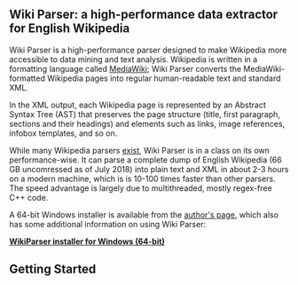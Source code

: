 ## Wiki Parser: a high-performance data extractor for English Wikipedia

Wiki Parser is a high-performance parser designed to make Wikipedia more accessible to data mining and text analysis. Wikipedia is written in a formatting language called [MediaWiki](https://www.mediawiki.org/wiki/Help:Formatting); Wiki Parser converts the MediaWiki-formatted Wikipedia pages into regular human-readable text and standard XML.

In the XML output, each Wikipedia page is represented by an Abstract Syntax Tree (AST) that preserves the page structure (title, first paragraph, sections and their headings) and elements such as links, image references, infobox templates, and so on.

While many Wikipedia parsers [exist](https://www.mediawiki.org/wiki/Alternative_parsers), Wiki Parser is in a class on its own performance-wise. It can parse a complete dump of English Wikipedia (66 GB uncomressed as of July 2018) into plain text and XML in about 2-3 hours on a modern machine, which is is 10-100 times faster than other parsers. The speed advantage is largely due to multithreaded, mostly regex-free C++ code.

A 64-bit Windows installer is available from the [author's page](https://dizzylogic.com/wiki-parser), which also has some additional information on using Wiki Parser:

**[WikiParser installer for Windows (64-bit)](https://dizzylogic.com/wiki-parser)**

## Getting Started

